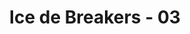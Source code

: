 ---
layout: videojs
title: Ice de Breakers - 03
category: cm
description: >+
    Doing a difficult exam can be mentally taxing. The Ice de Breakers provide Haru with some much-needed refreshment, and even offer tips on guessing answers (not cheating)! Haru probably won't get a high mark this time... but is Ai stealing glances at him?
    
    Translated by @sasori39883522
lang: en
plink: https://hinatacampaign.github.io/ice-de-breakers-03.html
subtitles: 日向坂46ICE DE BREAKERSBREAK 03 疲れた頭を氷でブレイクアイスボックス.en.vtt
video_url: https://www.youtube.com/watch?v=kTirHDdPLyw
thumbnail: https://i.ytimg.com/vi/kTirHDdPLyw/maxresdefault.jpg
hinatrivia: https://x.com/hinatacampaign/status/1836270688543322196
upload_date: 2024-04-01
related_links:
- path: /ice-de-breakers-op.html
  label: Intro
- path: /ice-de-breakers-01.html
  label: Episode 1
- path: /ice-de-breakers-02.html
  label: Episode 2
- path: /ice-de-breakers-04.html
  label: Episode 4
- path: /ice-de-breakers-05.html
  label: Episode 5
---
